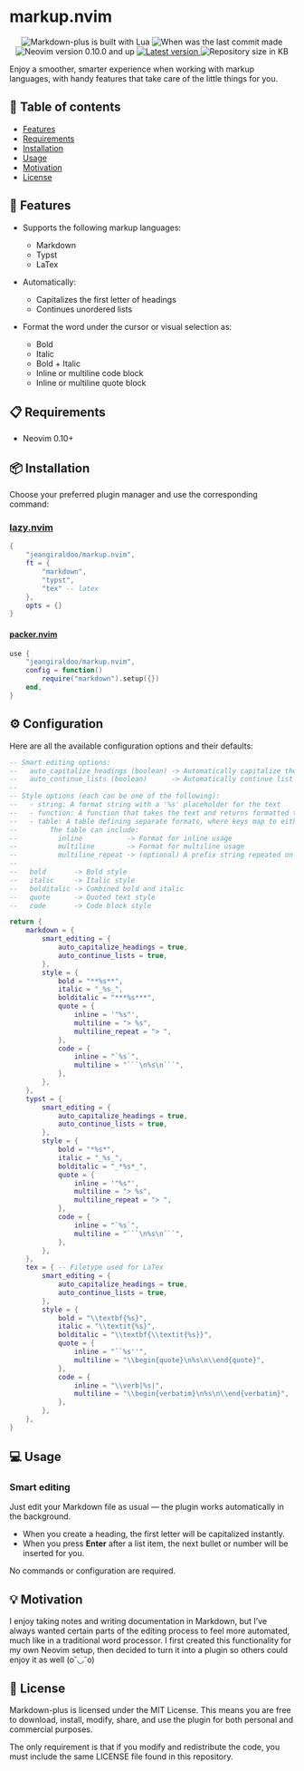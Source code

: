 # markup.nvim

<p align="center">
    <img src="https://img.shields.io/badge/%20Lua-%23D0B8EB?style=for-the-badge&logo=lua"
        alt="Markdown-plus is built with Lua"
    />
    <img src="https://img.shields.io/github/last-commit/jeangiraldoo/markup.nvim?style=for-the-badge&labelColor=%232E3A59&color=%23A6D8FF"
        alt="When was the last commit made"/>
    <img src="https://img.shields.io/badge/v0.10%2B-%238BD5CA?style=for-the-badge&logo=neovim&label=Neovim&labelColor=%232E3A59&color=%238BD5CA"
        alt="Neovim version 0.10.0 and up"/>
    <a href = "https://github.com/jeangiraldoo/markup.nvim/blob/main/LICENSE">
        <img src="https://img.shields.io/badge/MIT-%232E3A59?style=for-the-badge&label=License&labelColor=%232E3A59&color=%23F4A6A6"
            alt="Latest version"/>
    </a>
    <img src="https://img.shields.io/github/repo-size/jeangiraldoo/markup.nvim?style=for-the-badge&logo=files&logoColor=yellow&label=SIZE&labelColor=%232E3A59&color=%23A8D8A1"
        alt="Repository size in KB"/>
</p>

Enjoy a smoother, smarter experience when working with markup languages, with handy features that
take care of the little things for you.

## 📖 Table of contents

- [Features](#-features)
- [Requirements](#-requirements)
- [Installation](#-installation)
- [Usage](#-usage)
- [Motivation](#-motivation)
- [License](#-license)

## 🚀 Features

- Supports the following markup languages:

  - Markdown
  - Typst
  - LaTex

- Automatically:

  - Capitalizes the first letter of headings
  - Continues unordered lists

- Format the word under the cursor or visual selection as:

  - Bold
  - Italic
  - Bold + Italic
  - Inline or multiline code block
  - Inline or multiline quote block

## 📋 Requirements

- Neovim 0.10+

## 📦 Installation

Choose your preferred plugin manager and use the corresponding command:

### [lazy.nvim](http://www.lazyvim.org/)

```lua
{
    "jeangiraldoo/markup.nvim",
    ft = {
        "markdown",
        "typst",
        "tex" -- latex
    },
    opts = {}
}
```

#### [packer.nvim](https://github.com/wbthomason/packer.nvim)

```lua
use {
    "jeangiraldoo/markup.nvim",
    config = function()
        require("markdown").setup({})
    end,
}
```

## ⚙️ Configuration

Here are all the available configuration options and their defaults:

````lua
-- Smart editing options:
--   auto_capitalize_headings (boolean) -> Automatically capitalize the first letter of headings
--   auto_continue_lists (boolean)      -> Automatically continue list entries when pressing Enter
--
-- Style options (each can be one of the following):
--   - string: A format string with a '%s' placeholder for the text
--   - function: A function that takes the text and returns formatted text
--   - table: A table defining separate formats, where keys map to either strings or functions as above
--        The table can include:
--          inline           -> Format for inline usage
--          multiline        -> Format for multiline usage
--          multiline_repeat -> (optional) A prefix string repeated on each line in multiline usage
--
--   bold       -> Bold style
--   italic     -> Italic style
--   bolditalic -> Combined bold and italic
--   quote      -> Quoted text style
--   code       -> Code block style

return {
    markdown = {
        smart_editing = {
            auto_capitalize_headings = true,
            auto_continue_lists = true,
        },
        style = {
            bold = "**%s**",
            italic = "_%s_",
            bolditalic = "***%s***",
            quote = {
                inline = '"%s"',
                multiline = "> %s",
                multiline_repeat = "> ",
            },
            code = {
                inline = "`%s`",
                multiline = "```\n%s\n```",
            },
        },
    },
    typst = {
        smart_editing = {
            auto_capitalize_headings = true,
            auto_continue_lists = true,
        },
        style = {
            bold = "*%s*",
            italic = "_%s_",
            bolditalic = "_*%s*_",
            quote = {
                inline = '"%s"',
                multiline = "> %s",
                multiline_repeat = "> ",
            },
            code = {
                inline = "`%s`",
                multiline = "```\n%s\n```",
            },
        },
    },
    tex = { -- Filetype used for LaTex
        smart_editing = {
            auto_capitalize_headings = true,
            auto_continue_lists = true,
        },
        style = {
            bold = "\\textbf{%s}",
            italic = "\\textit{%s}",
            bolditalic = "\\textbf{\\textit{%s}}",
            quote = {
                inline = "``%s''",
                multiline = "\\begin{quote}\n%s\n\\end{quote}",
            },
            code = {
                inline = "\\verb|%s|",
                multiline = "\\begin{verbatim}\n%s\n\\end{verbatim}",
            },
        },
    },
}
````

## 💻 Usage

### Smart editing

Just edit your Markdown file as usual — the plugin works automatically in the background.

- When you create a heading, the first letter will be capitalized instantly.
- When you press **Enter** after a list item, the next bullet or number will be inserted for you.

No commands or configuration are required.

## 💡 Motivation

I enjoy taking notes and writing documentation in Markdown, but I’ve always wanted certain parts of
the editing process to feel more automated, much like in a traditional word processor. I first
created this functionality for my own Neovim setup, then decided to turn it into a plugin so others
could enjoy it as well (o˘◡˘o)

## 📜 License

Markdown-plus is licensed under the MIT License. This means you are free to download, install,
modify, share, and use the plugin for both personal and commercial purposes.

The only requirement is that if you modify and redistribute the code, you must include the same
LICENSE file found in this repository.
